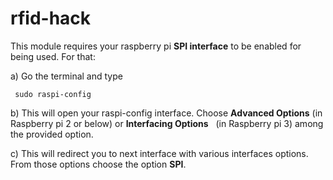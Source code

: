 # rfid-hack


This module requires your raspberry pi <b>SPI interface</b> to be enabled for being used. For that:<br/>

a) Go the terminal and type

  ```
   sudo raspi-config
  ```
b) This will open your raspi-config interface. Choose <b>Advanced Options</b> (in Raspberry pi 2 or below) or <b>Interfacing Options</b>    &nbsp;&nbsp;(in Raspberry pi 3) among the provided option.<br/>

c) This will redirect you to next interface with various interfaces options. From those options choose the option <b>SPI</b>.
